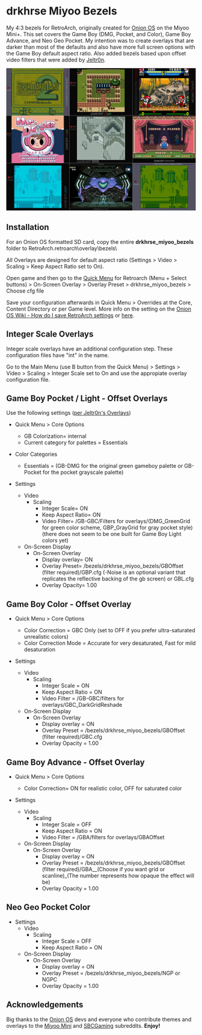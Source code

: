 # drkhrse Miyoo Bezels
My 4:3 bezels for RetroArch, originally created for [Onion OS](https://github.com/OnionUI/Onion) on the Miyoo Mini+. This set covers the Game Boy (DMG, Pocket, and Color), Game Boy Advance, and Neo Geo Pocket. My intention was to create overlays that are darker than most of the defaults and also have more full screen options with the Game Boy default aspect ratio. Also added bezels based upon offset video filters that were added by [Jeltr0n](https://github.com/OnionUI/Onion/discussions/708).

![Screenshot](/screenshots/Overview.png)

## Installation
For an Onion OS formatted SD card, copy the entire **drkhrse_miyoo_bezels** folder to RetroArch\.retroarch\overlay\bezels\

All Overlays are designed for default aspect ratio (Settings > Video > Scaling > Keep Aspect Ratio set to On).

Open game and then go to the [Quick Menu](https://github.com/OnionUI/Onion/wiki/Global-Shortcuts) for Retroarch (Menu + Select buttons) > On-Screen Overlay > Overlay Preset > drkhrse_miyoo_bezels > Choose cfg file

Save your configuration afterwards in Quick Menu > Overrides at the Core, Content Directory or per Game level. More info on the setting on the [Onion OS Wiki - How do I save RetroArch settings](https://github.com/OnionUI/Onion/wiki/Frequently-Asked-Questions-%28FAQ%29#how-do-i-save-retroarch-settings) or [here](https://docs.libretro.com/guides/overrides/).

## Integer Scale Overlays

Integer scale overlays have an additional configuration step. These configuration files have "int" in the name.

Go to the Main Menu (use B button from the Quick Menu) > Settings > Video > Scaling > Integer Scale set to On and use the appropiate overlay configuration file.

## Game Boy Pocket / Light - Offset Overlays

Use the following settings ([per Jeltr0n's Overlays](https://github.com/OnionUI/Onion/discussions/708))

- Quick Menu > Core Options
  - GB Colorization= internal
  - Current category for palettes = Essentials
- Color Categories
  - Essentials = (GB-DMG for the original green gameboy palette or GB-Pocket for the pocket grayscale palette)

- Settings
  - Video
    - Scaling
      - Integer Scale= ON
      - Keep Aspect Ratio= ON
      - Video Filter= /GB-GBC/Filters for overlays/(DMG_GreenGrid for green color scheme, GBP_GrayGrid for gray pocket style) (there does not seem to be one built for Game Boy Light colors yet)
  - On-Screen Display
    - On-Screen Overlay
      - Display overlay= ON
      - Overlay Preset= /bezels/drkhrse_miyoo_bezels/GBOffset (filter required)/GBP.cfg (-Noise is an optional variant that replicates the reflective backing of the gb screen) or GBL.cfg
      - Overlay Opacity= 1.00

## Game Boy Color - Offset Overlay

- Quick Menu > Core Options
  - Color Correction = GBC Only (set to OFF if you prefer ultra-saturated unrealistic colors)
  - Color Correction Mode = Accurate for very desaturated, Fast for mild desaturation

- Settings
  - Video
    - Scaling
      - Integer Scale = ON
      - Keep Aspect Ratio = ON
      - Video Filter = /GB-GBC/filters for overlays/GBC_DarkGridReshade
  - On-Screen Display
    - On-Screen Overlay
      - Display overlay = ON
      - Overlay Preset = /bezels/drkhrse_miyoo_bezels/GBOffset (filter required)/GBC.cfg
      - Overlay Opacity = 1.00

## Game Boy Advance - Offset Overlay

- Quick Menu > Core Options
  - Color Correction= ON for realistic color, OFF for saturated color

- Settings
  - Video
    - Scaling
      - Integer Scale = OFF
      - Keep Aspect Ratio = ON
      - Video Filter = /GBA/filters for overlays/GBAOffset
  - On-Screen Display
    - On-Screen Overlay
      - Display overlay = ON
      - Overlay Preset = /bezels/drkhrse_miyoo_bezels/GBOffset (filter required)/GBA__(Choose if you want grid or scanline)_(The number represents how opaque the effect will be)
      - Overlay Opacity = 1.00

## Neo Geo Pocket Color
- Settings
  - Video
    - Scaling
      - Integer Scale = OFF
      - Keep Aspect Ratio = ON
  - On-Screen Display
    - On-Screen Overlay
      - Display overlay = ON
      - Overlay Preset = /bezels/drkhrse_miyoo_bezels/NGP or NGPC
      - Overlay Opacity = 1.00

## Acknowledgements
Big thanks to the [Onion OS](https://github.com/OnionUI/Onion) devs and everyone who contribute themes and overlays to the [Miyoo Mini](https://www.reddit.com/r/MiyooMini/) and [SBCGaming](https://www.reddit.com/r/SBCGaming/) subreddits. **Enjoy!**
